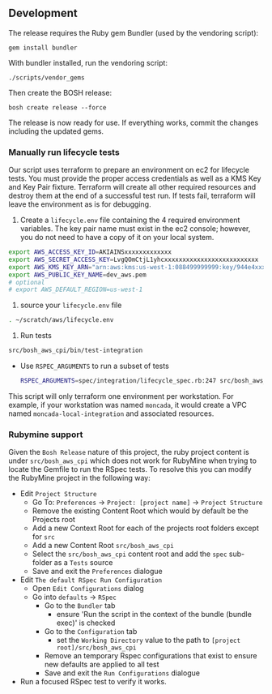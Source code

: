 ## Development

The release requires the Ruby gem Bundler (used by the vendoring script):

```
gem install bundler
```

With bundler installed, run the vendoring script:

```
./scripts/vendor_gems
```

Then create the BOSH release:

```
bosh create release --force
```

The release is now ready for use. If everything works, commit the changes including the updated gems.

### Manually run lifecycle tests

Our script uses terraform to prepare an environment on ec2 for lifecycle tests.
You must provide the proper access credentials as well as a KMS Key and Key
Pair fixture. Terraform will create all other required resources and destroy
them at the end of a successful test run. If tests fail, terraform will leave
the environment as is for debugging.

1. Create a `lifecycle.env` file containing the 4 required environment variables. The key
pair name must exist in the ec2 console; however, you do not need to have a copy
of it on your local system.
  ```bash
  export AWS_ACCESS_KEY_ID=AKIAINSxxxxxxxxxxxxx
  export AWS_SECRET_ACCESS_KEY=LvgQOmCtjL1yhcxxxxxxxxxxxxxxxxxxxxxxxxxx
  export AWS_KMS_KEY_ARN="arn:aws:kms:us-west-1:088499999999:key/944e4xxxxxxxxxxxxxxxxxxxxxxxxxxxxxxx"
  export AWS_PUBLIC_KEY_NAME=dev_aws.pem
  # optional
  # export AWS_DEFAULT_REGION=us-west-1
  ```
1. source your `lifecycle.env` file
  ```bash
  . ~/scratch/aws/lifecycle.env
  ```
1. Run tests
  ```bash
  src/bosh_aws_cpi/bin/test-integration
  ```
  * Use `RSPEC_ARGUMENTS` to run a subset of tests
    ```bash
    RSPEC_ARGUMENTS=spec/integration/lifecycle_spec.rb:247 src/bosh_aws_cpi/bin/test-integration
    ```

This script will only terraform one environment per workstation. For example,
if your workstation was named `moncada`, it would create a VPC named
`moncada-local-integration` and associated resources.


### Rubymine support

Given the `Bosh Release` nature of this project, the ruby project content is under `src/bosh_aws_cpi` which does not
work for RubyMine when trying to locate the Gemfile to run the RSpec tests.  To resolve this you can modify the
RubyMine project in the following way:

- Edit `Project Structure`
  - Go To: `Preferences` -> `Project: [project name]` -> `Project Structure`
  - Remove the existing Content Root which would by default be the Projects root
  - Add a new Context Root for each of the projects root folders except for `src`
  - Add a new Content Root `src/bosh_aws_cpi`
  - Select the `src/bosh_aws_cpi` content root and add the `spec` sub-folder as a `Tests` source
  - Save and exit the `Preferences` dialogue
- Edit `The default RSpec Run Configuration`
  - Open `Edit Configurations` dialog
  - Go into `defaults` -> `RSpec`
    - Go to the `Bundler` tab
      - ensure 'Run the script in the context of the bundle (bundle exec)' is checked
    - Go to the `Configuration` tab
      - set the `Working Directory` value to the path to `[project root]/src/bosh_aws_cpi`
    - Remove an temporary Rspec configurations that exist to ensure new defaults are applied to all test
    - Save and exit the `Run Configurations` dialogue
- Run a focused RSpec test to verify it works.
